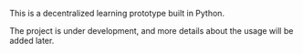 This is a decentralized learning prototype built in Python. 

The project is under development, and more details about the usage will be added later.